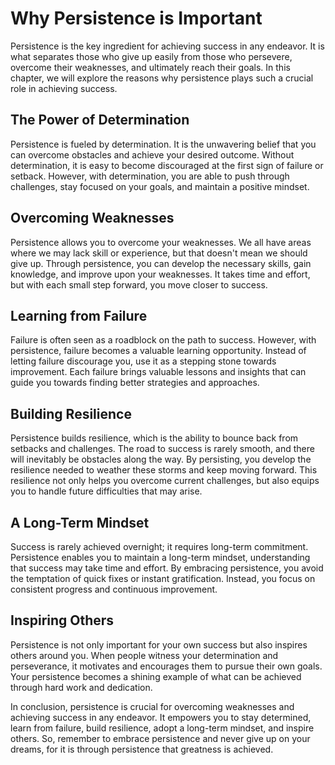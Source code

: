 Why Persistence is Important
=======================================

Persistence is the key ingredient for achieving success in any endeavor. It is what separates those who give up easily from those who persevere, overcome their weaknesses, and ultimately reach their goals. In this chapter, we will explore the reasons why persistence plays such a crucial role in achieving success.

The Power of Determination
--------------------------

Persistence is fueled by determination. It is the unwavering belief that you can overcome obstacles and achieve your desired outcome. Without determination, it is easy to become discouraged at the first sign of failure or setback. However, with determination, you are able to push through challenges, stay focused on your goals, and maintain a positive mindset.

Overcoming Weaknesses
---------------------

Persistence allows you to overcome your weaknesses. We all have areas where we may lack skill or experience, but that doesn't mean we should give up. Through persistence, you can develop the necessary skills, gain knowledge, and improve upon your weaknesses. It takes time and effort, but with each small step forward, you move closer to success.

Learning from Failure
---------------------

Failure is often seen as a roadblock on the path to success. However, with persistence, failure becomes a valuable learning opportunity. Instead of letting failure discourage you, use it as a stepping stone towards improvement. Each failure brings valuable lessons and insights that can guide you towards finding better strategies and approaches.

Building Resilience
-------------------

Persistence builds resilience, which is the ability to bounce back from setbacks and challenges. The road to success is rarely smooth, and there will inevitably be obstacles along the way. By persisting, you develop the resilience needed to weather these storms and keep moving forward. This resilience not only helps you overcome current challenges, but also equips you to handle future difficulties that may arise.

A Long-Term Mindset
-------------------

Success is rarely achieved overnight; it requires long-term commitment. Persistence enables you to maintain a long-term mindset, understanding that success may take time and effort. By embracing persistence, you avoid the temptation of quick fixes or instant gratification. Instead, you focus on consistent progress and continuous improvement.

Inspiring Others
----------------

Persistence is not only important for your own success but also inspires others around you. When people witness your determination and perseverance, it motivates and encourages them to pursue their own goals. Your persistence becomes a shining example of what can be achieved through hard work and dedication.

In conclusion, persistence is crucial for overcoming weaknesses and achieving success in any endeavor. It empowers you to stay determined, learn from failure, build resilience, adopt a long-term mindset, and inspire others. So, remember to embrace persistence and never give up on your dreams, for it is through persistence that greatness is achieved.

